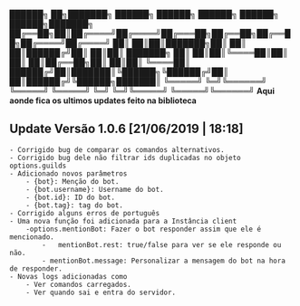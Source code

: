 ██████╗ ██╗███████╗ ██████╗ ██████╗ ██████╗ ██████╗  ██████╗███████╗
██╔══██╗██║██╔════╝██╔════╝██╔═══██╗██╔══██╗██╔══██╗██╔════╝██╔════╝
██║  ██║██║███████╗██║     ██║   ██║██████╔╝██║  ██║██║     ███████╗
██║  ██║██║╚════██║██║     ██║   ██║██╔══██╗██║  ██║██║     ╚════██║
██████╔╝██║███████║╚██████╗╚██████╔╝██║  ██║██████╔╝╚██████╗███████║
╚═════╝ ╚═╝╚══════╝ ╚═════╝ ╚═════╝ ╚═╝  ╚═╝╚═════╝  ╚═════╝╚══════╝
**Aqui aonde fica os ultimos updates feito na biblioteca**

## Update Versão 1.0.6 [21/06/2019 | 18:18]

    - Corrigido bug de comparar os comandos alternativos.
    - Corrigido bug dele não filtrar ids duplicadas no objeto options.guilds
    - Adicionado novos parâmetros
        - {bot}: Menção do bot. 
        - {bot.username}: Username do bot.
        - {bot.id}: ID do bot.
        - {bot.tag}: tag do bot.
    - Corrigido alguns erros de português
    - Uma nova função foi adicionada para a Instância client
        -options.mentionBot: Fazer o bot responder assim que ele é mencionado.
            -   mentionBot.rest: true/false para ver se ele responde ou não.
            - mentionBot.message: Personalizar a mensagem do bot na hora de responder.
    - Novas logs adicionadas como
        - Ver comandos carregados.
        - Ver quando sai e entra do servidor.
    